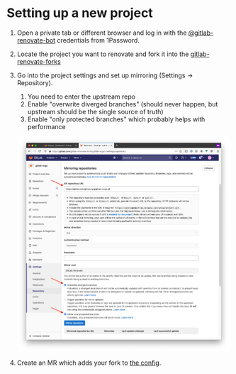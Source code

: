 # Setting up a new project

1.  Open a private tab or different browser and log in with the
    [@gitlab-renovate-bot](https://gitlab.com/gitlab-renovate-bot) credentials from 1Password.
2.  Locate the project you want to renovate and fork it into the [gitlab-renovate-forks]
3.  Go into the project settings and set up mirroring (Settings -> Repository).

    1. You need to enter the upstream repo
    2. Enable "overwrite diverged branches" (should never happen, but upstream should be the single source of truth)
    3. Enable "only protected branches" which probably helps with performance

    ![](./mirror-setup.png)

4.  Create an MR which adds your fork to [the config](./config.js).

[gitlab-renovate-forks]: https://gitlab.com/gitlab-renovate-forks
